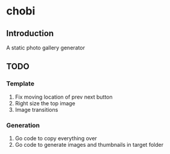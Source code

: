 # chobi 
## Introduction
A static photo gallery generator

## TODO
### Template
1. Fix moving location of prev next button
1. Right size the top image
1. Image transitions



### Generation
1. Go code to copy everything over
1. Go code to generate images and thumbnails in target folder